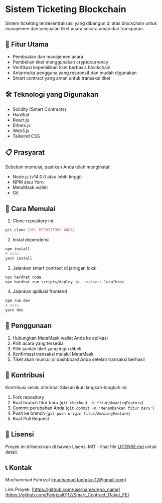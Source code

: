 # Sistem Ticketing Blockchain

Sistem ticketing terdesentralisasi yang dibangun di atas blockchain untuk manajemen dan penjualan tiket acara secara aman dan transparan.

## 🌟 Fitur Utama

- Pembuatan dan manajemen acara
- Pembelian tiket menggunakan cryptocurrency
- Verifikasi kepemilikan tiket berbasis blockchain
- Antarmuka pengguna yang responsif dan mudah digunakan
- Smart contract yang aman untuk transaksi tiket

## 🛠️ Teknologi yang Digunakan

- Solidity (Smart Contracts)
- Hardhat
- React.js
- Ethers.js
- Web3.js
- Tailwind CSS

## 📋 Prasyarat

Sebelum memulai, pastikan Anda telah menginstal:

- Node.js (v14.0.0 atau lebih tinggi)
- NPM atau Yarn
- MetaMask wallet
- Git

## 🚀 Cara Memulai

1. Clone repository ini
```bash
git clone [URL_REPOSITORY_ANDA]
```

2. Instal dependensi
```bash
npm install
# atau
yarn install
```

3. Jalankan smart contract di jaringan lokal
```bash
npx hardhat node
npx hardhat run scripts/deploy.js --network localhost
```

4. Jalankan aplikasi frontend
```bash
npm run dev
# atau
yarn dev
```

## 📝 Penggunaan

1. Hubungkan MetaMask wallet Anda ke aplikasi
2. Pilih acara yang tersedia
3. Pilih jumlah tiket yang ingin dibeli
4. Konfirmasi transaksi melalui MetaMask
5. Tiket akan muncul di dashboard Anda setelah transaksi berhasil

## 🤝 Kontribusi

Kontribusi selalu diterima! Silakan ikuti langkah-langkah ini:

1. Fork repository
2. Buat branch fitur baru (`git checkout -b fitur/AmazingFeature`)
3. Commit perubahan Anda (`git commit -m 'Menambahkan fitur baru'`)
4. Push ke branch (`git push origin fitur/AmazingFeature`)
5. Buat Pull Request

## 📄 Lisensi

Proyek ini dilisensikan di bawah Lisensi MIT - lihat file [LICENSE.md](LICENSE.md) untuk detail.

## 📞 Kontak

Muchammad Fahrizal (muchamad.fachrizal12@gmail.com)

Link Proyek: [https://github.com/username/repo_name](https://github.com/Fahrizal0112/Smart_Contract_TIcket_FE)
